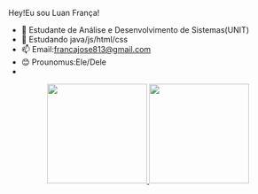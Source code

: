 Hey!Eu sou Luan França!
- 🔭 Estudante de Análise e Desenvolvimento de Sistemas(UNIT)
- 🌱 Estudando java/js/html/css
- 📫 Email:francajose813@gmail.com
- 😊 Prounomus:Ele/Dele
- 
<div align="center">
  <a href="https://github.com/LuanFranca1">
  <img height="180em" src="https://github-readme-stats.vercel.app/api?username=LuanFranca1&show_icons=true&theme=dark&include_all_commits=true&count_private=true"/>
  <img height="180em" src="https://github-readme-stats.vercel.app/api/top-langs/?username=LuanFranca1&layout=compact&langs_count=7&theme=dark"/>
</div>
